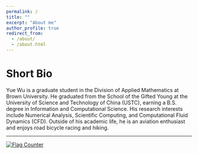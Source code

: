 ```yaml
---
permalink: /
title: ""
excerpt: "About me"
author_profile: true
redirect_from: 
  - /about/
  - /about.html
---
```


Short Bio
===

Yue Wu is a graduate student in the Division of Applied Mathematics at Brown University. He graduated from the School of the Gifted Young at the University of Science and Technology of China (USTC), earning a B.S. degree in Information and Computational Science. His research interests include Numerical Analysis, Scientific Computing, and Computational Fluid Dynamics (CFD). Outside of his academic life, he is an aviation enthusiast and enjoys road bicycle racing and hiking. 

---

<a href="https://info.flagcounter.com/21GO"><img src="https://s01.flagcounter.com/map/21GO/size_s/txt_000000/border_CCCCCC/pageviews_1/viewers_0/flags_0/" alt="Flag Counter" border="0"></a>
